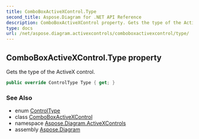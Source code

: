 ```yaml
---
title: ComboBoxActiveXControl.Type
second_title: Aspose.Diagram for .NET API Reference
description: ComboBoxActiveXControl property. Gets the type of the ActiveX control
type: docs
url: /net/aspose.diagram.activexcontrols/comboboxactivexcontrol/type/
---
```

## ComboBoxActiveXControl.Type property

Gets the type of the ActiveX control.

```csharp
public override ControlType Type { get; }
```

### See Also

* enum [ControlType](../../controltype/)
* class [ComboBoxActiveXControl](../)
* namespace [Aspose.Diagram.ActiveXControls](../../comboboxactivexcontrol/)
* assembly [Aspose.Diagram](../../../)


